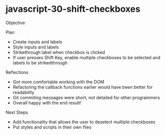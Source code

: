 # javascript-30-shift-checkboxes

Objective 

Plan 
- Create inputs and labels
- Style inputs and labels
- Strikethrough label when checkbox is clicked
- If user presses Shift Key, enable multiple checkboxes to be selected and labels to be strikedthrough

Reflections
- Got more comfortable working with the DOM
- Refactoring the callback functions earlier would have been better for readability
- Git commiting messages were short, not detailed for other programmers
- Overall happy with the end result!

Next Steps
- Add functionality that allows the user to deselect multiple checkboxes
- Put styles and scripts in their own files
